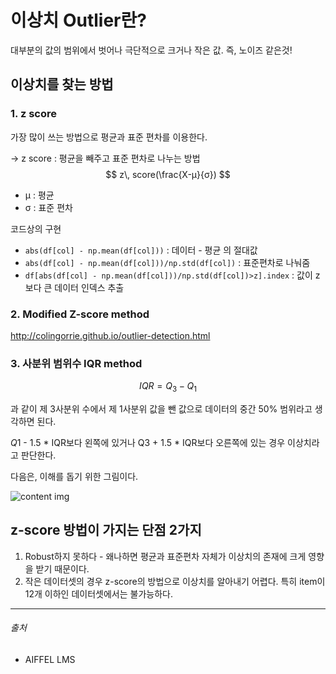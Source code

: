 # 이상치 Outlier란?

대부분의 값의 범위에서 벗어나 극단적으로 크거나 작은 값. 즉, 노이즈 같은것!



## 이상치를 찾는 방법



### 1. z score

가장 많이 쓰는 방법으로 평균과 표준 편차를 이용한다.

-> z score :  평균을 빼주고 표준 편차로 나누는 방법
$$
z\, score(\frac{X-μ}{σ})
$$

- μ	: 평균
- σ    : 표준 편차



코드상의 구현

- `abs(df[col] - np.mean(df[col]))`  : 데이터 - 평균 의 절대값
- `abs(df[col] - np.mean(df[col]))/np.std(df[col])` : 표준편차로 나눠줌
- `df[abs(df[col] - np.mean(df[col]))/np.std(df[col])>z].index` : 값이 z보다 큰 데이터 인덱스 추출



### 2. Modified Z-score method

http://colingorrie.github.io/outlier-detection.html



### 3. 사분위 범위수 IQR method

$$
IQR=Q_3-Q_1
$$



과 같이 제 3사분위 수에서 제 1사분위 값을 뺀 값으로 데이터의 중간 50% 범위라고 생각하면 된다.

*Q*1 - 1.5 * IQR보다 왼쪽에 있거나 Q3 + 1.5 * IQR보다 오른쪽에 있는 경우 이상치라고 판단한다.

다음은, 이해를 돕기 위한 그림이다.

![content img](https://d3s0tskafalll9.cloudfront.net/media/images/F-19-1.max-800x600.jpg)



## z-score 방법이 가지는 단점 2가지

1) Robust하지 못하다 - 왜나하면 평균과 표준편차 자체가 이상치의 존재에 크게 영향을 받기 때문이다.
2) 작은 데이터셋의 경우 z-score의 방법으로 이상치를 알아내기 어렵다. 특히 item이 12개 이하인 데이터셋에서는 불가능하다.



------

###### 출처

- AIFFEL LMS 

